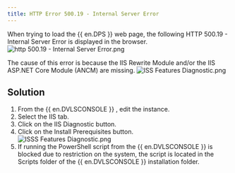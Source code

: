 ```yaml
---
title: HTTP Error 500.19 - Internal Server Error
---
```

When trying to load the {{ en.DPS }} web page, the following HTTP 500.19 - Internal Server Error is displayed in the browser.  
![http 500.19 - Internal Server Error.png](https://webdevolutions.azureedge.net/docs/en/kb/KB8102.png)  

The cause of this error is because the IIS Rewrite Module and/or the IIS ASP.NET Core Module (ANCM) are missing.
![ISS Features Diagnostic.png](https://webdevolutions.azureedge.net/docs/en/kb/KB8103.png)

## Solution

1. From the {{ en.DVLSCONSOLE }} , edit the instance.
1. Select the IIS tab.
1. Click on the IIS Diagnostic button.
1. Click on the Install Prerequisites button.  
![ISSS Features Diagnostic.png](https://webdevolutions.azureedge.net/docs/en/kb/KB8104.png)
1. If running the PowerShell script from the {{ en.DVLSCONSOLE }} is blocked due to restriction on the system, the script is located in the Scripts folder of the {{ en.DVLSCONSOLE }} installation folder.
